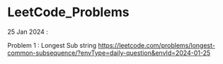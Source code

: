 # LeetCode_Problems

25 Jan 2024 :

Problem 1 : Longest Sub string
https://leetcode.com/problems/longest-common-subsequence/?envType=daily-question&envId=2024-01-25
